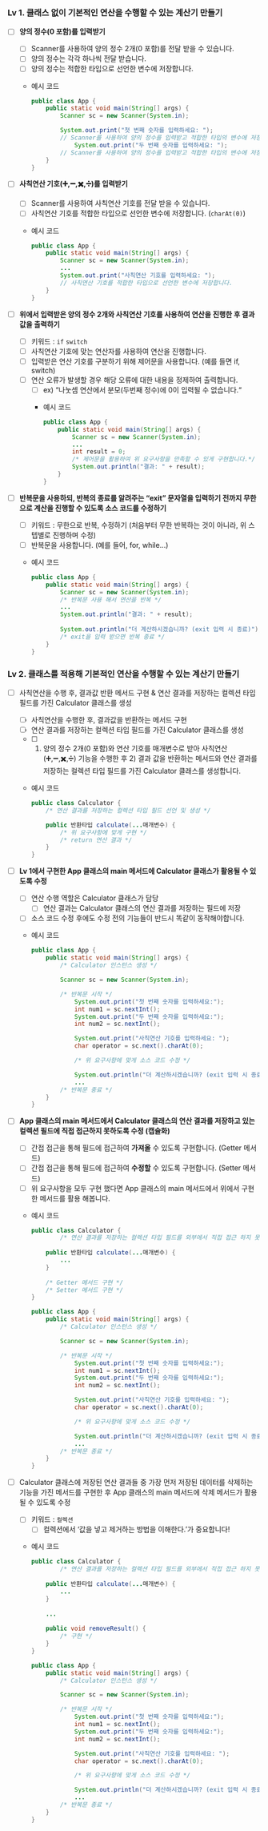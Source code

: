 ### Lv 1. 클래스 없이 기본적인 연산을 수행할 수 있는 계산기 만들기

- [ ]  **양의 정수(0 포함)를 입력받기**
    - [ ]  Scanner를 사용하여 양의 정수 2개(0 포함)를 전달 받을 수 있습니다.
    - [ ]  양의 정수는 각각 하나씩 전달 받습니다.
    - [ ]  양의 정수는 적합한 타입으로 선언한 변수에 저장합니다.
    - 예시 코드
        
        ```java
        public class App {
            public static void main(String[] args) {
                Scanner sc = new Scanner(System.in);
        
                System.out.print("첫 번째 숫자를 입력하세요: ");
                // Scanner를 사용하여 양의 정수를 입력받고 적합한 타입의 변수에 저장합니다.
        		    System.out.print("두 번째 숫자를 입력하세요: ");
                // Scanner를 사용하여 양의 정수를 입력받고 적합한 타입의 변수에 저장합니다.
            }
        }
        ```
        
- [ ]  **사칙연산 기호(➕,➖,✖️,➗)를 입력받기**
    - [ ]  Scanner를 사용하여 사칙연산 기호를 전달 받을 수 있습니다.
    - [ ]  사칙연산 기호를 적합한 타입으로 선언한 변수에 저장합니다. (`charAt(0)`)
    - 예시 코드
        
        ```java
        public class App {
            public static void main(String[] args) {
                Scanner sc = new Scanner(System.in);
                ...
                System.out.print("사칙연산 기호를 입력하세요: ");
                // 사칙연산 기호를 적합한 타입으로 선언한 변수에 저장합니다. 
            }
        }
        ```
        
- [ ]  **위에서 입력받은 양의 정수 2개와 사칙연산 기호를 사용하여 연산을 진행한 후 결과값을 출력하기**
    - [ ]  키워드 : `if` `switch`
    - [ ]  사칙연산 기호에 맞는 연산자를 사용하여 연산을 진행합니다.
    - [ ]  입력받은 연산 기호를 구분하기 위해 제어문을 사용합니다. (예를 들면 if, switch)
    - [ ]  연산 오류가 발생할 경우 해당 오류에 대한 내용을 정제하여 출력합니다.
        - [ ]  ex) “나눗셈 연산에서 분모(두번째 정수)에 0이 입력될 수 없습니다.“
        - 예시 코드
            
            ```java
            public class App {
                public static void main(String[] args) {
                    Scanner sc = new Scanner(System.in);
                    ...
                    int result = 0;
                    /* 제어문을 활용하여 위 요구사항을 만족할 수 있게 구현합니다.*/
                    System.out.println("결과: " + result);
                }
            }
            ```
            
- [ ]  **반복문을 사용하되, 반복의 종료를 알려주는 “exit” 문자열을 입력하기 전까지 무한으로 계산을 진행할 수 있도록 소스 코드를 수정하기**
    - [ ]  키워드 : 무한으로 반복, 수정하기 (처음부터 무한 반복하는 것이 아니라, 위 스텝별로 진행하며 수정)
    - [ ]  반복문을 사용합니다. (예를 들어, for, while…)
    - 예시 코드
        
        ```java
        public class App {
            public static void main(String[] args) {
                Scanner sc = new Scanner(System.in);
                /* 반복문 사용 해서 연산을 반복 */
                ...
                System.out.println("결과: " + result);
                
                System.out.println("더 계산하시겠습니까? (exit 입력 시 종료)");
                /* exit을 입력 받으면 반복 종료 */
            }
        }
        ```
        

### Lv 2. 클래스를 적용해 기본적인 연산을 수행할 수 있는 계산기 만들기

- [ ]  사칙연산을 수행 후, 결과값 반환 메서드 구현 & 연산 결과를 저장하는 컬렉션 타입 필드를 가진 Calculator 클래스를 생성
    - [ ]  사칙연산을 수행한 후, 결과값을 반환하는 메서드 구현
    - [ ]  연산 결과를 저장하는 컬렉션 타입 필드를 가진 Calculator 클래스를 생성
    - [ ]  1) 양의 정수 2개(0 포함)와 연산 기호를 매개변수로 받아 사칙연산(➕,➖,✖️,➗) 기능을 수행한 후 2) 결과 값을 반환하는 메서드와 연산 결과를 저장하는 컬렉션 타입 필드를 가진 Calculator 클래스를 생성합니다.
    - 예시 코드
        
        ```java
        public class Calculator {
            /* 연산 결과를 저장하는 컬렉션 타입 필드 선언 및 생성 */
        
            public 반환타입 calculate(...매개변수) {
                /* 위 요구사항에 맞게 구현 */
                /* return 연산 결과 */
            }
        }
        ```
        
- [ ]  **Lv 1에서 구현한 App 클래스의 main 메서드에 Calculator 클래스가 활용될 수 있도록 수정**
    - [ ]  연산 수행 역할은 Calculator 클래스가 담당
        - [ ]  연산 결과는 Calculator 클래스의 연산 결과를 저장하는 필드에 저장
    - [ ]  소스 코드 수정 후에도 수정 전의 기능들이 반드시 똑같이 동작해야합니다.
    - 예시 코드
        
        ```java
        public class App {
            public static void main(String[] args) {
                /* Calculator 인스턴스 생성 */
        
                Scanner sc = new Scanner(System.in);
        
                /* 반복문 시작 */
                    System.out.print("첫 번째 숫자를 입력하세요:");
                    int num1 = sc.nextInt();
                    System.out.print("두 번째 숫자를 입력하세요:");
                    int num2 = sc.nextInt();
        
                    System.out.print("사칙연산 기호를 입력하세요: ");
                    char operator = sc.next().charAt(0);
        
                    /* 위 요구사항에 맞게 소스 코드 수정 */
        
                    System.out.println("더 계산하시겠습니까? (exit 입력 시 종료)");
                    ...
                /* 반복문 종료 */
            }
        }
        ```
        
- [ ]  **App 클래스의 main 메서드에서 Calculator 클래스의 연산 결과를 저장하고 있는 컬렉션 필드에 직접 접근하지 못하도록 수정 (캡슐화)**
    - [ ]  간접 접근을 통해 필드에 접근하여 **가져올** 수 있도록 구현합니다. (Getter 메서드)
    - [ ]  간접 접근을 통해 필드에 접근하여 **수정할** 수 있도록 구현합니다. (Setter 메서드)
    - [ ]  위 요구사항을 모두 구현 했다면 App 클래스의 main 메서드에서 위에서 구현한 메서드를 활용 해봅니다.
    - 예시 코드
        
        ```java
        public class Calculator {
        		/* 연산 결과를 저장하는 컬렉션 타입 필드를 외부에서 직접 접근 하지 못하도록 수정*/
        		
            public 반환타입 calculate(...매개변수) {
                ...
            }
            
            /* Getter 메서드 구현 */
            /* Setter 메서드 구현 */
        }
        
        public class App {
            public static void main(String[] args) {
                /* Calculator 인스턴스 생성 */
        
                Scanner sc = new Scanner(System.in);
        
                /* 반복문 시작 */
                    System.out.print("첫 번째 숫자를 입력하세요:");
                    int num1 = sc.nextInt();
                    System.out.print("두 번째 숫자를 입력하세요:");
                    int num2 = sc.nextInt();
        
                    System.out.print("사칙연산 기호를 입력하세요: ");
                    char operator = sc.next().charAt(0);
        
                    /* 위 요구사항에 맞게 소스 코드 수정 */
        
                    System.out.println("더 계산하시겠습니까? (exit 입력 시 종료)");
                    ...
                /* 반복문 종료 */
            }
        }
        ```
        
- [ ]  Calculator 클래스에 저장된 연산 결과들 중 가장 먼저 저장된 데이터를 삭제하는 기능을 가진 메서드를 구현한 후 App 클래스의 main 메서드에 삭제 메서드가 활용될 수 있도록 수정
    - [ ]  키워드 : `컬렉션`
        - [ ]  컬렉션에서 ‘값을 넣고 제거하는 방법을 이해한다.’가 중요합니다!
    - 예시 코드
        
        ```java
        public class Calculator {
        		/* 연산 결과를 저장하는 컬렉션 타입 필드를 외부에서 직접 접근 하지 못하도록 수정*/
        		
            public 반환타입 calculate(...매개변수) {
                ...
            }
            
            ...
            
            public void removeResult() {
                /* 구현 */
            }
        }
        
        public class App {
            public static void main(String[] args) {
                /* Calculator 인스턴스 생성 */
        
                Scanner sc = new Scanner(System.in);
        
                /* 반복문 시작 */
                    System.out.print("첫 번째 숫자를 입력하세요:");
                    int num1 = sc.nextInt();
                    System.out.print("두 번째 숫자를 입력하세요:");
                    int num2 = sc.nextInt();
        
                    System.out.print("사칙연산 기호를 입력하세요: ");
                    char operator = sc.next().charAt(0);
        
                    /* 위 요구사항에 맞게 소스 코드 수정 */
        
                    System.out.println("더 계산하시겠습니까? (exit 입력 시 종료)");
                    ...
                /* 반복문 종료 */
            }
        }
        ```
